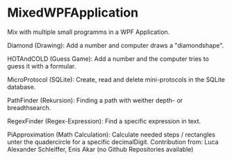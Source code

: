 # MixedWPFApplication
Mix with multiple small programms in a WPF Application.

Diamond (Drawing):
Add a number and computer draws a "diamondshape".

HOTAndCOLD (Guess Game):
Add a number and the computer tries to guess it with a formular.

MicroProtocol (SQLite):
Create, read and delete mini-protocols in the SQLite database.

PathFinder (Rekursion):
Finding a path with weither depth- or breadthsearch.

RegexFinder (Regex-Expression):
Find a specific expression in text.

PiApproximation (Math Calculation):
Calculate needed steps / rectangles unter the quadercircle for a specific decimalDigit.
Contribution from: Luca Alexander Schleiffer, Enis Akar (no Github Repositories available)